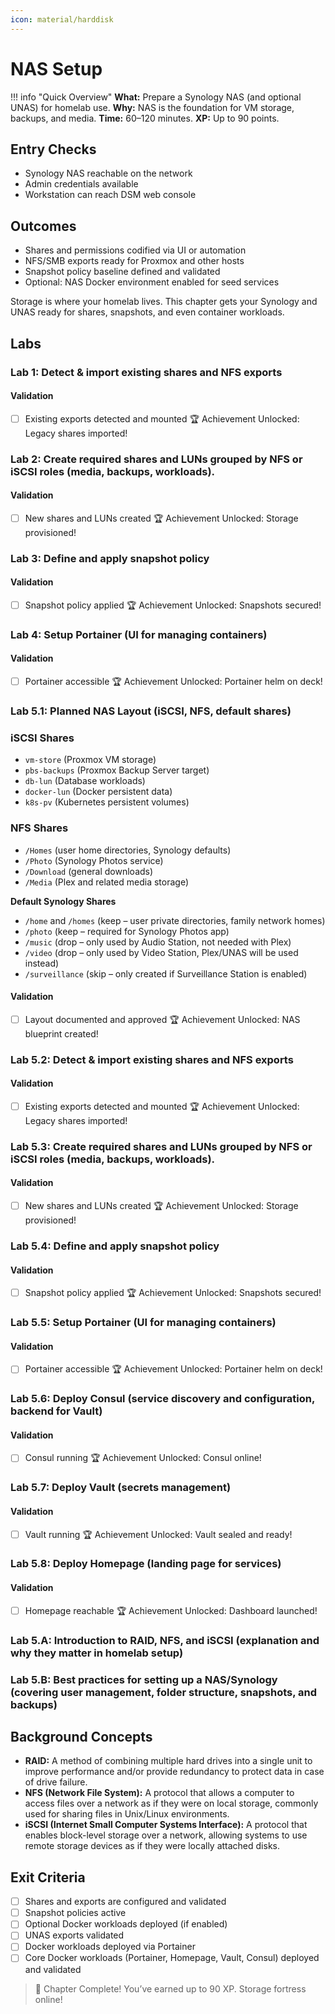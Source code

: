 ```yaml
---
icon: material/harddisk
---
```

# NAS Setup

!!! info "Quick Overview"
    **What:** Prepare a Synology NAS (and optional UNAS) for homelab use.
    **Why:** NAS is the foundation for VM storage, backups, and media.
    **Time:** 60–120 minutes.
    **XP:** Up to 90 points.

## Entry Checks
- Synology NAS reachable on the network
- Admin credentials available
- Workstation can reach DSM web console

## Outcomes
- Shares and permissions codified via UI or automation
- NFS/SMB exports ready for Proxmox and other hosts
- Snapshot policy baseline defined and validated
- Optional: NAS Docker environment enabled for seed services

Storage is where your homelab lives. This chapter gets your Synology and UNAS ready for shares, snapshots, and even container workloads.

## Labs

### Lab 1: Detect & import existing shares and NFS exports

#### Validation
- [ ] Existing exports detected and mounted
🏆 Achievement Unlocked: Legacy shares imported!

### Lab 2: Create required shares and LUNs grouped by NFS or iSCSI roles (media, backups, workloads).

#### Validation
- [ ] New shares and LUNs created
🏆 Achievement Unlocked: Storage provisioned!

### Lab 3: Define and apply snapshot policy

#### Validation
- [ ] Snapshot policy applied
🏆 Achievement Unlocked: Snapshots secured!

### Lab 4: Setup Portainer (UI for managing containers)

#### Validation
- [ ] Portainer accessible
🏆 Achievement Unlocked: Portainer helm on deck!

### Lab 5.1: Planned NAS Layout (iSCSI, NFS, default shares)

### iSCSI Shares
- `vm-store` (Proxmox VM storage)
- `pbs-backups` (Proxmox Backup Server target)
- `db-lun` (Database workloads)
- `docker-lun` (Docker persistent data)
- `k8s-pv` (Kubernetes persistent volumes)

### NFS Shares
- `/Homes` (user home directories, Synology defaults)
- `/Photo` (Synology Photos service)
- `/Download` (general downloads)
- `/Media` (Plex and related media storage)

**Default Synology Shares**
- `/home` and `/homes` (keep – user private directories, family network homes)
- `/photo` (keep – required for Synology Photos app)
- `/music` (drop – only used by Audio Station, not needed with Plex)
- `/video` (drop – only used by Video Station, Plex/UNAS will be used instead)
- `/surveillance` (skip – only created if Surveillance Station is enabled)

#### Validation
- [ ] Layout documented and approved
🏆 Achievement Unlocked: NAS blueprint created!

### Lab 5.2: Detect & import existing shares and NFS exports

#### Validation
- [ ] Existing exports detected and mounted
🏆 Achievement Unlocked: Legacy shares imported!

### Lab 5.3: Create required shares and LUNs grouped by NFS or iSCSI roles (media, backups, workloads).

#### Validation
- [ ] New shares and LUNs created
🏆 Achievement Unlocked: Storage provisioned!

### Lab 5.4: Define and apply snapshot policy

#### Validation
- [ ] Snapshot policy applied
🏆 Achievement Unlocked: Snapshots secured!

### Lab 5.5: Setup Portainer (UI for managing containers)

#### Validation
- [ ] Portainer accessible
🏆 Achievement Unlocked: Portainer helm on deck!

### Lab 5.6: Deploy Consul (service discovery and configuration, backend for Vault)

#### Validation
- [ ] Consul running
🏆 Achievement Unlocked: Consul online!

### Lab 5.7: Deploy Vault (secrets management)

#### Validation
- [ ] Vault running
🏆 Achievement Unlocked: Vault sealed and ready!

### Lab 5.8: Deploy Homepage (landing page for services)

#### Validation
- [ ] Homepage reachable
🏆 Achievement Unlocked: Dashboard launched!

### Lab 5.A: Introduction to RAID, NFS, and iSCSI (explanation and why they matter in homelab setup)

### Lab 5.B: Best practices for setting up a NAS/Synology (covering user management, folder structure, snapshots, and backups)

## Background Concepts
- **RAID:** A method of combining multiple hard drives into a single unit to improve performance and/or provide redundancy to protect data in case of drive failure.
- **NFS (Network File System):** A protocol that allows a computer to access files over a network as if they were on local storage, commonly used for sharing files in Unix/Linux environments.
- **iSCSI (Internet Small Computer Systems Interface):** A protocol that enables block-level storage over a network, allowing systems to use remote storage devices as if they were locally attached disks.

## Exit Criteria
- [ ] Shares and exports are configured and validated
- [ ] Snapshot policies active
- [ ] Optional Docker workloads deployed (if enabled)
- [ ] UNAS exports validated
- [ ] Docker workloads deployed via Portainer
- [ ] Core Docker workloads (Portainer, Homepage, Vault, Consul) deployed and validated

> 🎉 Chapter Complete! You’ve earned up to 90 XP. Storage fortress online!
